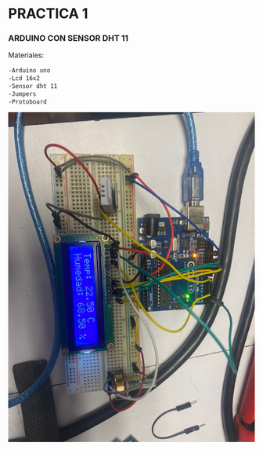 # PRACTICA 1
### ARDUINO CON SENSOR DHT 11
Materiales:

```
-Arduino uno
-Lcd 16x2
-Sensor dht 11
-Jumpers
-Protoboard
```
![Evidencia](https://github.com/HH804/PRACTICA1/blob/main/PRACTICA%201%20-%20EVIDENCIA.jpeg)

